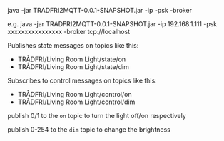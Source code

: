 java -jar TRADFRI2MQTT-0.0.1-SNAPSHOT.jar -ip <gateway ip> -psk <gateway secret> -broker <mqtt broker url>

e.g.
java -jar TRADFRI2MQTT-0.0.1-SNAPSHOT.jar -ip 192.168.1.111 -psk xxxxxxxxxxxxxxxx -broker tcp://localhost

Publishes state messages on topics like this:

 - TRÅDFRI/Living Room Light/state/on
 - TRÅDFRI/Living Room Light/state/dim

Subscribes to control messages on topics like this:

 - TRÅDFRI/Living Room Light/control/on
 - TRÅDFRI/Living Room Light/control/dim

publish 0/1 to the `on` topic to turn the light off/on respectively

publish 0-254 to the `dim` topic to change the brightness
